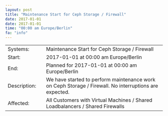 ```yaml
---
layout: post
title: "Maintenance Start for Ceph Storage / Firewall"
date: 2017-01-01
date: 2017-01-01
time: "00:00 am Europe/Berlin"
fa: "info"
---
```


|                   |   |                                                                      |
|-------------------|---|----------------------------------------------------------------------|
| Systems:          |   | Maintenance Start for Ceph Storage / Firewall|
| Start:            |   | 2017-01-01 at 00:00 am Europe/Berlin |
| End:              |   | Planned for 2017-01-01 at 00:00 am  Europe/Berlin |
| Description:      |   | We have started to perform maintenance work on Ceph Storage / Firewall. No interruptions are expected. |
| Affected:         |   | All Customers with Virtual Machines / Shared Loadbalancers / Shared Firewalls |